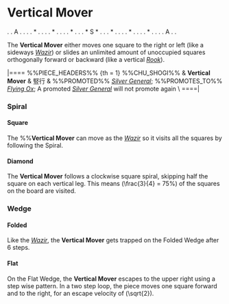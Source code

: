 # Vertical Mover

<div class = "movement">
. . A . .
. . * . .
. . * . .
. . * . .
. * S * .
. . * . .
. . * . .
. . * . .
. . A . .
</div>

The **Vertical Mover** either moves one square to the right or left
(like a sideways [*Wazir*](wazir.html)) or slides an unlimited
amount of unoccupied squares orthogonally forward or backward
(like a vertical [*Rook*](rook.html)).

|====
%%PIECE_HEADERS%%
  {th = 1}  %%CHU_SHOGI%%
&           **Vertical Mover** & &#x7AEA;&#x884C;
&           %%PROMOTED%% [*Silver General*](silver_general.html);
            %%PROMOTES_TO%% [*Flying Ox*](flying_ox.html);
            A promoted [*Silver General*](silver_general.html) will
            not promote again \\
====|

### Spiral

#### Square

The %%**Vertical Mover** can move as the [*Wazir*](wazir.html) so it visits
all the squares by following the Spiral.

#### Diamond

The **Vertical Mover** follows a clockwise square spiral, skipping half the
square on each vertical leg. This means \(\frac{3}{4} = 75\%\) of
the squares on the board are visited.

### Wedge

#### Folded

Like the [*Wazir*](wazir.html), the **Vertical Mover** gets trapped 
on the Folded Wedge after 6 steps.

#### Flat

On the Flat Wedge, the **Vertical Mover** escapes to the upper right 
using a step wise pattern. In a two step loop, the piece
moves one square forward and to the right, for an escape velocity
of \(\sqrt{2}\).

